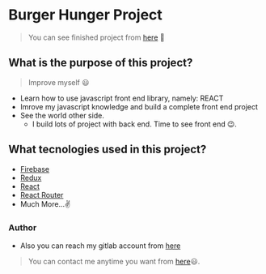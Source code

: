 # Burger Hunger Project

> You can see finished project from [here](https://afozbek.github.io/Burger-Hunger/) 🙌

## What is the purpose of this project?

> Improve myself 😃
- Learn how to use javascript front end library, namely: REACT
- Imrove my javascript knowledge and build a complete front end project
- See the world other side. 
  - I build lots of project with back end. Time to see front end 😉.
  
## What tecnologies used in this project?
- [Firebase](https://firebase.google.com/)
- [Redux](https://redux.js.org/)
- [React](https://reactjs.org/)
- [React Router](https://reacttraining.com/react-router/web)
- Much More...✌

### Author
- Also you can reach my gitlab account from [here](https://gitlab.com/afozbek)
> You can contact me anytime you want from [here](mailto:furkanozbek1995@gmail.com)😃.

